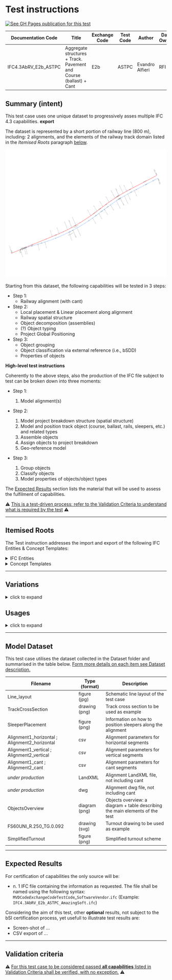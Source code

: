 # Test instructions

[![See GH Pages publication for this test](https://img.shields.io/badge/GitHub%20Pages-Test%20Case%20documentation-blue)](https://evandroalfieri.github.io/MVD-Infra-Test-Instructions/E2b-ASTPC/)

| Documentation Code   | Title                                                              | Exchange Code | Test Code | Author          | Data Owner | Version | Date       |
|----------------------|--------------------------------------------------------------------|---------------|-----------| ----------------|------------|---------|------------|
| IFC4.3AbRV_E2b_ASTPC | Aggregate structures + Track. Pavement and Course (ballast) + Cant | E2b           | ASTPC     | Evandro Alfieri | RFI        | 1.0     | DD.MM.YYYY |

## Summary (intent)

This test case uses one unique dataset to progressively asses multiple IFC 4.3 capabilities. **export**

The dataset is represented by a short portion of railway line (800 m), including: 2 alignments, and the elements of the railway track domain listed in the *Itemised Roots* paragraph [below](#Itemised-Roots).

<img src="Dataset/LineLayout.svg" height="400"/>

Starting from this dataset, the following capabilities will be tested in 3 steps:

- Step 1: 
   - Railway alignment (with cant)
- Step 2:
   - Local placement & Linear placement along alignment
   - Railway spatial structure
   - Object decomposition (assemblies)
   - (?) Object typing
   - Project Global Positioning
- Step 3:
  - Object grouping
  - Object classification via external reference (i.e., bSDD)
  - Properties of objects

**High-level test instructions**

Coherently to the above steps, also the production of the IFC file subject to test can be broken down into three moments:

- Step 1:
   1. Model alignment(s)

- Step 2:
   1. Model project breakdown structure (spatial structure)
   1. Model and position track object (course, ballast, rails, sleepers, etc.) and related types
   1. Assemble objects
   1. Assign objects to project breakdown
   1. Geo-reference model

- Step 3:
   1. Group objects
   1. Classify objects
   1. Model properties of objects/object types

The [Expected Results](#Expected-Results) section lists the material that will be used to assess the fulfilment of capabilities.

:warning: <ins> This is a test-driven process: refer to the [Validation Criteria](./Validation%20Criteria.md) to understand what is required by the test</ins> :warning: 

---

## Itemised Roots

The Test instruction addresses the import and export of the following IFC Entities & Concept Templates:

<details><summary>IFC Entities</summary>

**NOTE**: These entities represent a test-specific subset of the wider AbRV_E2b exchange, hence of the overall AbRV MVD. <ins>**By no means the scope of the test shall be used to define the scope of the exchange, nor of the MVD**</ins>

- Model setup:
   1. IfcProject
   1. IfcSite
   1. IfcRailway
   1. IfcFacilityPart
- Alignment:
   1. IfcAlignment
   1. IfcAlignmentHorizontal
   1. IfcAlignmentVertical
   1. IfcAlignmentCant
   1. IfcAlignmentSegment
   1. IfcAlignmentHorizontalSegment
   1. IfcAlignmentVerticalSegment
   1. IfcAlignmentCantSegment
- Track domain physical products:
   1. IfcRail
   1. IfcTrackElement
   1. IfcFastener
   1. IfcActuator / IfcActuatorType
   1. IfcCourse / IfcCourseType
   1. IfcElementAssembly
- Other test-specific entities:
   1. IfcGroup
   1. IfcClassification
   1. IfcClassificationReference


</details>

<details><summary>Concept Templates</summary> 

- Object Assignment
   - Group Assignment
- Object Association
   - Classification Association
- Object Attributes
   - Object Predefined Type
- Object Composition
   - Alignment Layout
   - Element Decomposition
   - Spatial Decomposition
- Object Connectivity
   - Group Spatial Connectivity
   - Spatial Containment
- Object definition
   - Object Typing
   - Property Sets for Objects
   - Property Sets for Types
- Product Shape
   - `I need help here`
   - Product Geometric Representation
   - Alignment Geometry
   - Alignment Geometry Gradient
   - ... (to be continued)
- Project Context
   - Project Classification Information
   - Project Declaration
   - Project Global Positioning
   - Project Representation Context
   - Project Units
</details>

---

## Variations

<details><summary>click to expand</summary>

The Following occurrence variations need to be checked and certified in relation to the targeted entities and concept templates:

- Entity_01 - *description of variation*
- Entity_02 - *description of variation*

</details>

## Usages

<details><summary>click to expand</summary> 

The following itemised restrictions and constraints shall be placed on IFC Entities & Concept Templates:

:construction: under construction :construction:

- IfcSomething
    - *Constraint*

The Test case requires the following additional checks related to Model Geometry:

</details>

---

## Model Dataset

This test case utilises the dataset collected in the Dataset folder and summarised in the table below. <ins> Form more details on each item see [Dataset description](Dataset/README.md).</ins>

| Filename                | Type (format)  | Description                               |
|-------------------------|----------------|-------------------------------------------|
| Line_layout             | figure (jpg)   | Schematic line layout of the test case |
| TrackCrossSection       | drawing (png)  | Track cross section to be used as example |
| SleeperPlacement        | figure (png)   | Information on how to position sleepers along the alignment |
| Alignment1_horizontal ; Alignment2_horizontal | csv            | Alignment parameters for horizontal segments |
| Alignment1_vertical ; Alignment2_vertical     | csv            | Alignment parameters for vertical segments |
| Alignment1_cant ; Alignment2_cant     | csv            | Alignment parameters for cant segments |
| *under production*      | LandXML        | Alignment LandXML file, not including cant  |
| *under production*      | dwg            | Alignment dwg file, not including cant  |
| ObjectsOverview         | diagram (png)  | Objects overview: a diagram + table describing the main elements of the test |
| FS60UNI_R.250_TG.0.092  | drawing (svg)  | Turnout drawing to be used as example |
| SimplifiedTurnout       | figure (png)   | Simplified turnout scheme |

---

## Expected Results

For certification of capabilities the only source will be:

- n. 1 IFC file containing the information as requested. The file shall be named using the following syntax: `MVDCode`_`ExchangeCode`_`TestCode`_`SoftwareVendor`.`ifc` (Example: `IFC4.3AbRV_E2b_ASTPC_AmazingSoft.ifc`)

Considering the aim of this test, other **optional** results, not subject to the bSI certification process, yet usefull to illustrate test results are:
- Screen-shot of ...
- CSV export of ...

---

## Validation criteria
:warning: <ins>For this test case to be considered passed **all capabilities** listed in [Validation Criteria](./Validation%20Criteria.md) shall be verified, with no exception.</ins> :warning:


